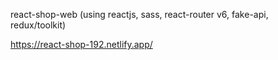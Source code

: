 react-shop-web (using reactjs, sass, react-router v6, fake-api, redux/toolkit)

https://react-shop-192.netlify.app/
